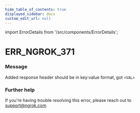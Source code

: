 ```yaml
---
hide_table_of_contents: true
displayed_sidebar: docs
custom_edit_url: null
---
```


import ErrorDetails from '/src/components/ErrorDetails';

# ERR_NGROK_371

### Message
Added response header should be in key:value format, got `<VAL>`

### Further help
If you're having trouble resolving this error, please reach out to [support@ngrok.com](mailto:support@ngrok.com?subject=Help%20with%20ERR_NGROK_371)

<ErrorDetails error='err_ngrok_371' />
